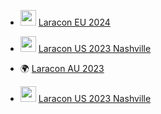 - <img src="https://raw.githubusercontent.com/samuelngs/apple-emoji-linux/ios-16.4/png/160/emoji_u1f1ea_1f1fa.png" alt="us" width="25px" /> [Laracon EU 2024](https://www.youtube.com/playlist?list=PLMdXHJK-lGoBx3Nq2jHgrU7DGsJNi1nwi)

- <img src="https://raw.githubusercontent.com/samuelngs/apple-emoji-linux/ios-16.4/png/160/emoji_u1f1fa_1f1f2.png" alt="us" width="25px" /> [Laracon US 2023 Nashville](https://www.youtube.com/playlist?list=PLcjapmjyX17jzppvEwm8hoA4fmwrUxtDD)

- 🌍 [Laracon AU 2023](https://www.youtube.com/playlist?list=PLEkJYA4gJb790pSB3FAS6ArHUXwoiHgFB)

- <img src="https://raw.githubusercontent.com/samuelngs/apple-emoji-linux/ios-16.4/png/160/emoji_u1f1fa_1f1f2.png" alt="us" width="25px" /> [Laracon US 2023 Nashville](https://www.youtube.com/playlist?list=PLcjapmjyX17jzppvEwm8hoA4fmwrUxtDD)

